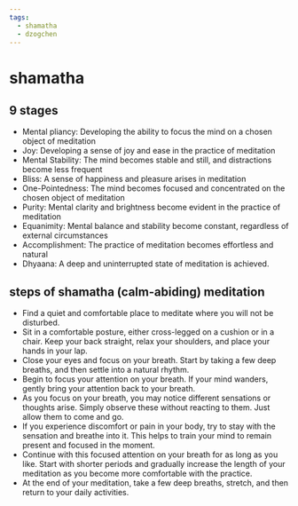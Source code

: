 ```yaml
---
tags:
  - shamatha 
  - dzogchen 
---
```

# shamatha

## 9 stages

- Mental pliancy: Developing the ability to focus the mind on a chosen object of meditation
- Joy: Developing a sense of joy and ease in the practice of meditation
- Mental Stability: The mind becomes stable and still, and distractions become less frequent
- Bliss: A sense of happiness and pleasure arises in meditation
- One-Pointedness: The mind becomes focused and concentrated on the chosen object of meditation
- Purity: Mental clarity and brightness become evident in the practice of meditation
- Equanimity: Mental balance and stability become constant, regardless of external circumstances
- Accomplishment: The practice of meditation becomes effortless and natural
- Dhyaana: A deep and uninterrupted state of meditation is achieved.

## steps of shamatha (calm-abiding) meditation

- Find a quiet and comfortable place to meditate where you will not be disturbed.
- Sit in a comfortable posture, either cross-legged on a cushion or in a chair. Keep your back straight, relax your shoulders, and place your hands in your lap.
- Close your eyes and focus on your breath. Start by taking a few deep breaths, and then settle into a natural rhythm.
- Begin to focus your attention on your breath. If your mind wanders, gently bring your attention back to your breath.
- As you focus on your breath, you may notice different sensations or thoughts arise. Simply observe these without reacting to them. Just allow them to come and go.
- If you experience discomfort or pain in your body, try to stay with the sensation and breathe into it. This helps to train your mind to remain present and focused in the moment.
- Continue with this focused attention on your breath for as long as you like. Start with shorter periods and gradually increase the length of your meditation as you become more comfortable with the practice.
- At the end of your meditation, take a few deep breaths, stretch, and then return to your daily activities.

